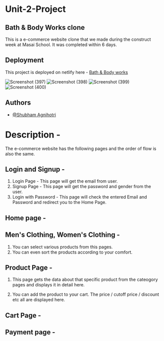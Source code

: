 # Unit-2-Project


## Bath & Body Works clone

This is a e-commerce website clone that we made during the construct week at Masai School. It was completed within 6 days.




## Deployment

This project is deployed on netlify here - [Bath & Body works](https://beautiful-cat-23c58b.netlify.app/)


![Screenshot (397)](https://user-images.githubusercontent.com/102143515/193774432-245cabbf-ea2f-4da7-9d4a-4e044acc5ff6.png)
![Screenshot (398)](https://user-images.githubusercontent.com/102143515/193774460-9a8e71a3-542a-4591-b38d-c03643df046c.png)
![Screenshot (399)](https://user-images.githubusercontent.com/102143515/193774478-d417b96b-261c-4146-b94c-f613e1445791.png)
![Screenshot (400)](https://user-images.githubusercontent.com/102143515/193774493-2d8b9b73-9b17-4509-8985-6f38b90bb313.png)


## Authors

- [@Shubham Agnihotri](https://github.com/theagni0070)


# Description -

The e-commerce website has the following pages and the order of flow is also the same.

## Login and Signup -
1. Login Page - This page will get the email from user.
2. Signup Page - This page will get the password and gender from the user.
3. Login with Password - This page will check the entered Email and Password and redirect you to the Home Page.

## Home page -



## Men's Clothing, Women's Clothing - 
1. You can select various products from this pages.
2. You can even sort the products according to your comfort.

## Product Page - 

1. This page gets the data about that specific product from the cateogory pages and displays it in detail here. 

3. You can add the product to your cart. The price / cutoff price / discount etc all are displayed here.

## Cart Page - 



## Payment page - 
